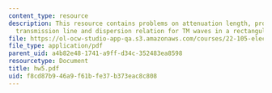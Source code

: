 ```yaml
---
content_type: resource
description: This resource contains problems on attenuation length, properties ofthe
  transmission line and dispersion relation for TM waves in a rectangular waveguide.
file: https://ol-ocw-studio-app-qa.s3.amazonaws.com/courses/22-105-electromagnetic-interactions-fall-2005/f8cd87b946a9f61bfe37b373eac8c808_hw5.pdf
file_type: application/pdf
parent_uid: a4b82e48-1741-a9ff-d34c-352483ea8598
resourcetype: Document
title: hw5.pdf
uid: f8cd87b9-46a9-f61b-fe37-b373eac8c808
---
```

